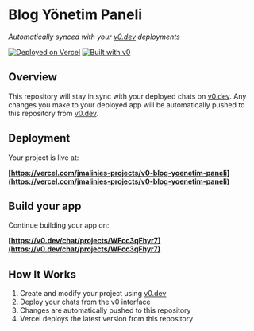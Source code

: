 # Blog Yönetim Paneli

*Automatically synced with your [v0.dev](https://v0.dev) deployments*

[![Deployed on Vercel](https://img.shields.io/badge/Deployed%20on-Vercel-black?style=for-the-badge&logo=vercel)](https://vercel.com/jmalinies-projects/v0-blog-yoenetim-paneli)
[![Built with v0](https://img.shields.io/badge/Built%20with-v0.dev-black?style=for-the-badge)](https://v0.dev/chat/projects/WFcc3qFhyr7)

## Overview

This repository will stay in sync with your deployed chats on [v0.dev](https://v0.dev).
Any changes you make to your deployed app will be automatically pushed to this repository from [v0.dev](https://v0.dev).

## Deployment

Your project is live at:

**[https://vercel.com/jmalinies-projects/v0-blog-yoenetim-paneli](https://vercel.com/jmalinies-projects/v0-blog-yoenetim-paneli)**

## Build your app

Continue building your app on:

**[https://v0.dev/chat/projects/WFcc3qFhyr7](https://v0.dev/chat/projects/WFcc3qFhyr7)**

## How It Works

1. Create and modify your project using [v0.dev](https://v0.dev)
2. Deploy your chats from the v0 interface
3. Changes are automatically pushed to this repository
4. Vercel deploys the latest version from this repository
